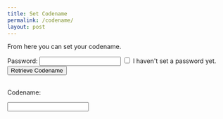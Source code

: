 ```yaml
---
title: Set Codename
permalink: /codename/
layout: post
---
```


From here you can set your codename.

Password: <input type="password" id="existingpw" name="existingpw">
<input type="checkbox" id="nopw" name="nopw" value="nopw">
<label for="nopw">I haven't set a password yet.</label><br>
<button id="getCodename">Retrieve Codename</button>
<br><br>

<p id="codenametext" visible=false >Codename: </p><input type="text" id="codename" name="codename" visible=false>

<script src="https://unpkg.com/mqtt/dist/mqtt.min.js"></script>

<script>
  clientId='web_' + Math.random().toString(16).substr(2, 8);
  host='wss://scores.gen.polyb.io:8002/mqtt';
  option = {
    keepalive: 60,
    clientId: clientId,
    protocolId: 'MQTT',
    protocolVersion: 4,
    clean: true,
    reconnectPeriod: 1000,
    connectTimeout: 30 * 1000
  };
  var mqttclient=mqtt.connection(host,options);
  mqttclient.on('error',(err) => {
    mqttclient.end();
  });
  mqttclient.on('connect', () => {
    mqttclient.subscribe('/app/to/${clientId}/name', {qos: 0});
    mqttclient.subscribe('/app/to/${clientId}/error', {qos: 0});
  });
  mqttclient.on('message', (topic, message, packet) => {
    if (topic = '/app/to/${clientId}/name') {
      document.getElementById("codenametext").innerHTML='Codename: ';
      document.getElementById("codenametext").visible=true;
      document.getElementById("codename").visible=true;
      document.getElementById("codename").value=message;
      
    }
    if (topic = '/app/to/${clientId}/error') {
      document.getElementById("codenametext").innerHTML=message;
      document.getElementById("codenametext").visible=true;
      document.getElementById("codename").visible=false; 
    }
  });

  
getCodename.addEventListener("click", async () => {
  const searchParams = new URLSearchParams(window.location.search);
  if (searchParams.has('token_id')) {
    document.getElementById("codenametext").innerHTML='Checking...';
    document.getElementById("codenametext").visible=true;
    tokenId=searchParams.get('token_id');
    pw=document.getElementById("existingpw").value;
    mqttclient.publish('/app/from/${clientId}/namequery','${tokenId},${pw}', {qos: 0, retain: false});
  } else {
      document.getElementById("codenametext").innerHTML='No token ID';
      document.getElementById("codenametext").visible=true;
  }
});
</script>
